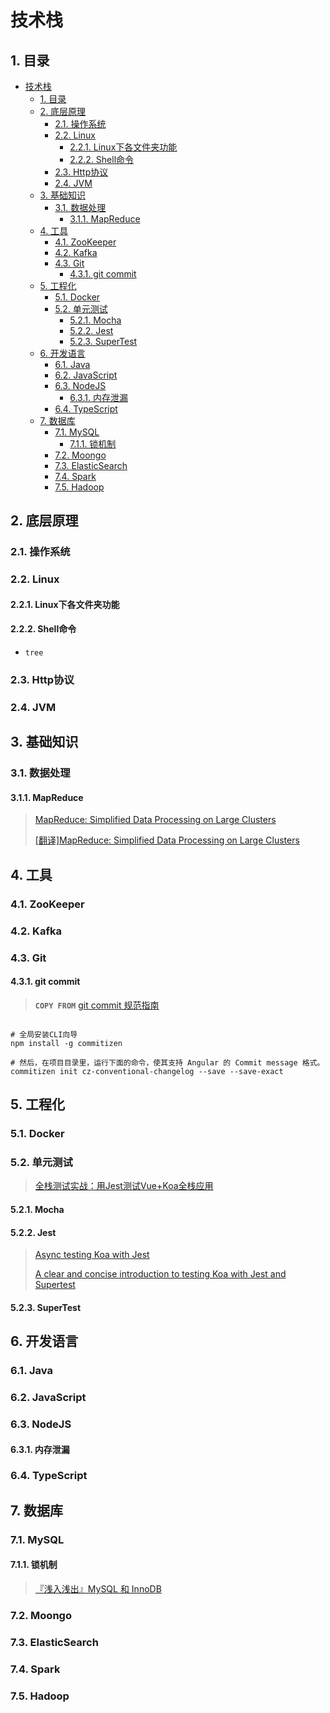 # 技术栈

## 1. 目录

<!-- TOC depthFrom:2 -->

- [技术栈](#%E6%8A%80%E6%9C%AF%E6%A0%88)
    - [1. 目录](#1-%E7%9B%AE%E5%BD%95)
    - [2. 底层原理](#2-%E5%BA%95%E5%B1%82%E5%8E%9F%E7%90%86)
        - [2.1. 操作系统](#21-%E6%93%8D%E4%BD%9C%E7%B3%BB%E7%BB%9F)
        - [2.2. Linux](#22-linux)
            - [2.2.1. Linux下各文件夹功能](#221-linux%E4%B8%8B%E5%90%84%E6%96%87%E4%BB%B6%E5%A4%B9%E5%8A%9F%E8%83%BD)
            - [2.2.2. Shell命令](#222-shell%E5%91%BD%E4%BB%A4)
        - [2.3. Http协议](#23-http%E5%8D%8F%E8%AE%AE)
        - [2.4. JVM](#24-jvm)
    - [3. 基础知识](#3-%E5%9F%BA%E7%A1%80%E7%9F%A5%E8%AF%86)
        - [3.1. 数据处理](#31-%E6%95%B0%E6%8D%AE%E5%A4%84%E7%90%86)
            - [3.1.1. MapReduce](#311-mapreduce)
    - [4. 工具](#4-%E5%B7%A5%E5%85%B7)
        - [4.1. ZooKeeper](#41-zookeeper)
        - [4.2. Kafka](#42-kafka)
        - [4.3. Git](#43-git)
            - [4.3.1. git commit](#431-git-commit)
    - [5. 工程化](#5-%E5%B7%A5%E7%A8%8B%E5%8C%96)
        - [5.1. Docker](#51-docker)
        - [5.2. 单元测试](#52-%E5%8D%95%E5%85%83%E6%B5%8B%E8%AF%95)
            - [5.2.1. Mocha](#521-mocha)
            - [5.2.2. Jest](#522-jest)
            - [5.2.3. SuperTest](#523-supertest)
    - [6. 开发语言](#6-%E5%BC%80%E5%8F%91%E8%AF%AD%E8%A8%80)
        - [6.1. Java](#61-java)
        - [6.2. JavaScript](#62-javascript)
        - [6.3. NodeJS](#63-nodejs)
            - [6.3.1. 内存泄漏](#631-%E5%86%85%E5%AD%98%E6%B3%84%E6%BC%8F)
        - [6.4. TypeScript](#64-typescript)
    - [7. 数据库](#7-%E6%95%B0%E6%8D%AE%E5%BA%93)
        - [7.1. MySQL](#71-mysql)
            - [7.1.1. 锁机制](#711-%E9%94%81%E6%9C%BA%E5%88%B6)
        - [7.2. Moongo](#72-moongo)
        - [7.3. ElasticSearch](#73-elasticsearch)
        - [7.4. Spark](#74-spark)
        - [7.5. Hadoop](#75-hadoop)

<!-- /TOC -->

## 2. 底层原理

### 2.1. 操作系统

### 2.2. Linux

#### 2.2.1. Linux下各文件夹功能

#### 2.2.2. Shell命令

- `tree`



### 2.3. Http协议

### 2.4. JVM

## 3. 基础知识

### 3.1. 数据处理

#### 3.1.1. MapReduce

> [MapReduce: Simplified Data Processing on Large Clusters](https://ai.google/research/pubs/pub62)
>
> [[翻译]MapReduce: Simplified Data Processing on Large Clusters](https://www.cnblogs.com/fuzhe1989/p/3413457.html)

## 4. 工具

### 4.1. ZooKeeper

### 4.2. Kafka

### 4.3. Git

#### 4.3.1. git commit

> **`COPY FROM`** [git commit 规范指南](https://segmentfault.com/a/1190000009048911)

```git shell

# 全局安装CLI向导
npm install -g commitizen

# 然后，在项目目录里，运行下面的命令，使其支持 Angular 的 Commit message 格式。
commitizen init cz-conventional-changelog --save --save-exact

```

## 5. 工程化

### 5.1. Docker

### 5.2. 单元测试

> [全栈测试实战：用Jest测试Vue+Koa全栈应用](https://blog.csdn.net/itheima_Wujie/article/details/78566617)

#### 5.2.1. Mocha

#### 5.2.2. Jest

> [Async testing Koa with Jest](https://hackernoon.com/async-testing-koa-with-jest-1b6e84521b71)
>
> [A clear and concise introduction to testing Koa with Jest and Supertest](https://www.valentinog.com/blog/testing-api-koa-jest/)

#### 5.2.3. SuperTest

## 6. 开发语言

### 6.1. Java

### 6.2. JavaScript

### 6.3. NodeJS

#### 6.3.1. 内存泄漏

### 6.4. TypeScript

## 7. 数据库

### 7.1. MySQL

#### 7.1.1. 锁机制

> [『浅入浅出』MySQL 和 InnoDB](https://draveness.me/mysql-innodb)

### 7.2. Moongo

### 7.3. ElasticSearch

### 7.4. Spark

### 7.5. Hadoop
